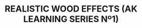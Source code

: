 ---
layout: product
title: "REALISTIC WOOD EFFECTS (AK LEARNING SERIES Nº1) "
price: "1400" 
desc: "Knjiga o maketarskim tehnikama"
img_path: "/assets/img/AK259.webp"
brand: "AK"
available: false
special_offer: false
new: false
soon: false
cat: "090000"
subcat: "090200"
subsubcat: "090202"
sifra: "AK259"
popular: false
---